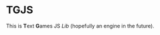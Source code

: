 TGJS
=========

This is **T**ext **G**ames JS _Lib_ (hopefully an engine in the future).

[](https://img.shields.io/github/commits-since/SkillGG/TGJS/v0.0.svg)
